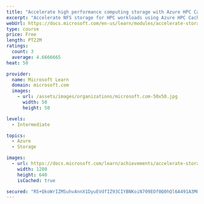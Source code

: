 ```yaml
---
title: "Accelerate high performance computing storage with Azure HPC Cache"
excerpt: "Accelerate NFS storage for HPC workloads using Azure HPC Cache."
webUrl: https://docs.microsoft.com/en-us/learn/modules/accelerate-storage-with-hpc-cache/
type: course
price: Free
length: PT22M
ratings:
  count: 3
  average: 4.6666665
heat: 50

provider:
  name: Microsoft Learn
  domain: microsoft.com
  images:
    - url: /assets/images/organizations/microsoft.com-50x50.jpg
      width: 50
      height: 50

levels:
  - Intermediate

topics:
  - Azure
  - Storage

images:
  - url: https://docs.microsoft.com/learn/achievements/accelerate-storage-with-hpc-cache-social.png
    width: 1280
    height: 640
    isCached: true

secured: "R5+QkoWrIZMSuhvAnnX1DyuEVdfIZ93CIYBNKoiN709EOf0Q0hQl6A491A3MQaDOTpwvfQDXwcnSa3/ALtp+zypLOJKHhTr7CiB0u03qAolQ66236J+DpJfbjZdXhLo0hIIz5+9kz8xOrUmGkJ1h0S2004U48lU3bblzKkGwliGa1Pe0ipjT6ktKoKW5M/yEayZ6Rg3snSBni23VDPW+c3qmnlBWR8Lj2L+KYyfXvq3I5PMOqJe64hmJouZM5AFlCkJAh8d4/fgPjvYDqM9Z0uDOYDC7BoXHWKj6x3SgWEO8xhnqKDJNczhHeY4d/Runr1cz2WUeugiV1hRH5T0712g7p+9MjEUqUxABpvMZ9DK1nVD0d6gFEGmqiebL3qvt0yKvzT7hzIKUSTA6b4SLI+959iqQJjIYatnWuOF2Bb4=;u1ir2r8fM//RPaX7eb6yKg=="
---
```


